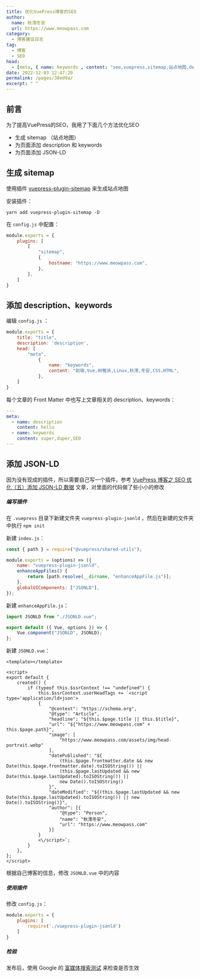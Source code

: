 ```yaml
---
title: 优化VuePress博客的SEO
author:
  name: 秋澪冬安
  url: https://www.meowpass.com
category: 
  - 博客建设日志
tag: 
  - 博客
  - SEO
head:
  - [meta, { name: keywords , content: "seo,vuepress,sitemap,站点地图,description,keywords,JSON-LD" }]
date: 2022-12-03 12:47:20
permalink: /pages/38ed9a/
excerpt: " "
---
```




## 前言

为了提高VuePress的SEO，我用了下面几个方法优化SEO

- 生成 sitemap （站点地图）
- 为页面添加 description 和 keywords
- 为页面添加 JSON-LD

## 生成 sitemap

使用插件 [vuepress-plugin-sitemap](https://github.com/ekoeryanto/vuepress-plugin-sitemap) 来生成站点地图

安装插件：

```
yarn add vuepress-plugin-sitemap -D
```

在 `config.js` 中配置：

```javascript
module.exports = {
	plugins: [
		[
			"sitemap",
			{
				hostname: "https://www.meowpass.com",
			},
		],
	]
}
```

## 添加 description、keywords

编辑 `config.js` ：

```javascript
module.exports = {
    title: "title",
    description: 'description',
    head: [
        "meta",
            {
                name: "keywords",
                content: "前端,Vue,树莓派,Linux,秋澪,冬安,CSS,HTML",
            },
    ]
}
```

每个文章的 Front Matter 中也写上文章相关的 description、keywords：

```yaml
---
meta:
  - name: description
    content: hello
  - name: keywords
    content: super,duper,SEO
---
```

## 添加 JSON-LD

因为没有现成的插件，所以需要自己写一个插件，参考 [VuePress 博客之 SEO 优化（五）添加 JSON-LD 数据](https://juejin.cn/post/7073749684656799780) 文章，对里面的代码做了些小小的修改

##### 编写插件

在 `.vuepress` 目录下新建文件夹 `vuepress-plugin-jsonld` ，然后在新建的文件夹中执行 `npm init`

新建 `index.js`：

```javascript
const { path } = require("@vuepress/shared-utils");

module.exports = (options) => ({
    name: "vuepress-plugin-jsonld",
    enhanceAppFiles() {
        return [path.resolve(__dirname, "enhanceAppFile.js")];
    },
    globalUIComponents: ["JSONLD"],
});

```

新建 `enhanceAppFile.js`：

```javascript
import JSONLD from "./JSONLD.vue";

export default ({ Vue, options }) => {
    Vue.component("JSONLD", JSONLD);
};

```

新建 `JSONLD.vue`：

```vue
<template></template>

<script>
export default {
    created() {
        if (typeof this.$ssrContext !== "undefined") {
            this.$ssrContext.userHeadTags += `<script type='application/ld+json'>
            {
                "@context": "https://schema.org",
                "@type": "Article",
                "headline": "${this.$page.title || this.$title}",
                "url": "${"https://www.meowpass.com" + this.$page.path}",
                "image": [
                    "https://www.meowpass.com/assets/img/head-portrait.webp"
                ],
                "datePublished": "${
                    (this.$page.frontmatter.date && new Date(this.$page.frontmatter.date).toISOString()) ||
                    (this.$page.lastUpdated && new Date(this.$page.lastUpdated).toISOString()) ||
                    new Date().toISOString()
                }",
                "dateModified": "${(this.$page.lastUpdated && new Date(this.$page.lastUpdated).toISOString()) || new Date().toISOString()}",
                "author": [{
                    "@type": "Person",
                    "name": "秋澪冬安",
                    "url": "https://www.meowpass.com"
                }]
            }
            <\/script>`;
        }
    },
};
</script>
```

根据自己博客的信息，修改 `JSONLD.vue` 中的内容

##### 使用插件

修改 `config.js`：

```javascript
module.exports = {
	plugins: [
		require('./vuepress-plugin-jsonld')
	]
}
```

##### 检验

发布后，使用 Google 的 [富媒体搜索测试](https://search.google.com/test/rich-results) 来检查是否生效